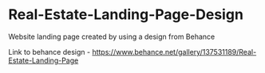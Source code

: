 # Real-Estate-Landing-Page-Design
Website landing page created by using a design from Behance

Link to behance design - https://www.behance.net/gallery/137531189/Real-Estate-Landing-Page
